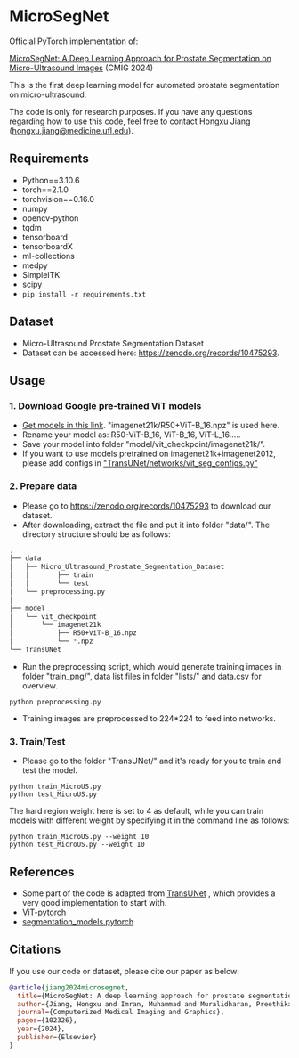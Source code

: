 # MicroSegNet
Official PyTorch implementation of: 

[MicroSegNet: A Deep Learning Approach for Prostate Segmentation on Micro-Ultrasound Images](https://www.sciencedirect.com/science/article/pii/S089561112400003X) (CMIG 2024)

This is the first deep learning model for automated prostate segmentation on micro-ultrasound.

The code is only for research purposes. If you have any questions regarding how to use this code, feel free to contact Hongxu Jiang (hongxu.jiang@medicine.ufl.edu).

## Requirements
* Python==3.10.6
* torch==2.1.0
* torchvision==0.16.0
* numpy
* opencv-python
* tqdm
* tensorboard
* tensorboardX
* ml-collections
* medpy
* SimpleITK
* scipy
* `pip install -r requirements.txt`

## Dataset
- Micro-Ultrasound Prostate Segmentation Dataset
- Dataset can be accessed here: https://zenodo.org/records/10475293.

## Usage
### 1. Download Google pre-trained ViT models
* [Get models in this link](https://console.cloud.google.com/storage/vit_models/). "imagenet21k/R50+ViT-B_16.npz" is used here.
* Rename your model as: R50-ViT-B_16, ViT-B_16, ViT-L_16.....
* Save your model into folder "model/vit_checkpoint/imagenet21k/".
* If you want to use models pretrained on imagenet21k+imagenet2012, please add configs in ["TransUNet/networks/vit_seg_configs.py"](TransUNet/networks/vit_seg_configs.py)

### 2. Prepare data
* Please go to https://zenodo.org/records/10475293 to download our dataset.
* After downloading, extract the file and put it into folder "data/". The directory structure should be as follows:

```bash
.
├── data
│   ├── Micro_Ultrasound_Prostate_Segmentation_Dataset
│   │       ├── train
│   │	    └── test
│   └── preprocessing.py
│
├── model
│   └── vit_checkpoint
│       └── imagenet21k
│           ├── R50+ViT-B_16.npz
│           └── *.npz
└── TransUNet

```

* Run the preprocessing script, which would generate training images in folder "train_png/", data list files in folder "lists/" and data.csv for overview.
```
python preprocessing.py
```
* Training images are preprocessed to 224*224 to feed into networks.

### 3. Train/Test
* Please go to the folder "TransUNet/" and it's ready for you to train and test the model.
```
python train_MicroUS.py
python test_MicroUS.py
```
The hard region weight here is set to 4 as default, while you can train models with different weight by specifying it in the command line as follows:
```
python train_MicroUS.py --weight 10
python test_MicroUS.py --weight 10
```

## References
* Some part of the code is adapted from [TransUNet](https://github.com/Beckschen/TransUNet) ,
which provides a very good implementation to start with.
* [ViT-pytorch](https://github.com/jeonsworld/ViT-pytorch)
* [segmentation_models.pytorch](https://github.com/qubvel/segmentation_models.pytorch)

## Citations
If you use our code or dataset, please cite our paper as below:

```bibtex
@article{jiang2024microsegnet,
  title={MicroSegNet: A deep learning approach for prostate segmentation on micro-ultrasound images},
  author={Jiang, Hongxu and Imran, Muhammad and Muralidharan, Preethika and Patel, Anjali and Pensa, Jake and Liang, Muxuan and Benidir, Tarik and Grajo, Joseph R and Joseph, Jason P and Terry, Russell and others},
  journal={Computerized Medical Imaging and Graphics},
  pages={102326},
  year={2024},
  publisher={Elsevier}
}
```
